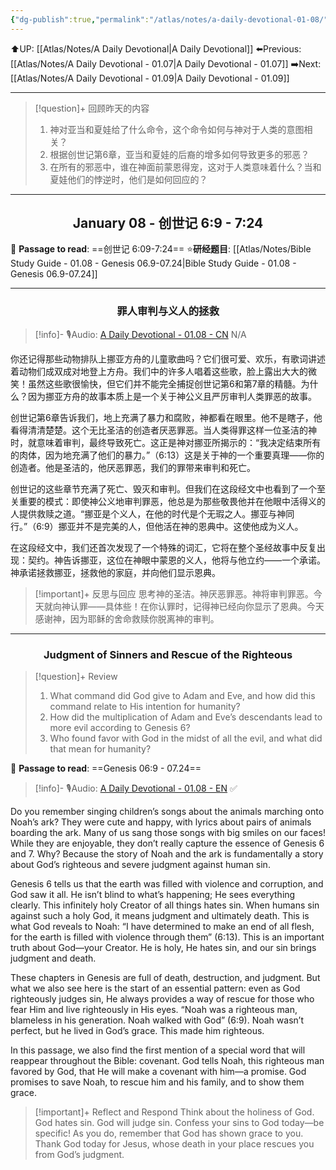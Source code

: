```yaml
---
{"dg-publish":true,"permalink":"/atlas/notes/a-daily-devotional-01-08/"}
---
```


⬆️UP: [[Atlas/Notes/A Daily Devotional\|A Daily Devotional]]
⬅️Previous: [[Atlas/Notes/A Daily Devotional - 01.07\|A Daily Devotional - 01.07]]
➡️Next: [[Atlas/Notes/A Daily Devotional - 01.09\|A Daily Devotional - 01.09]]

---

> [!question]+ 回顾昨天的内容
> 1. 神对亚当和夏娃给了什么命令，这个命令如何与神对于人类的意图相关？
> 2. 根据创世记第6章，亚当和夏娃的后裔的增多如何导致更多的邪恶？
> 3. 在所有的邪恶中，谁在神面前蒙恩得宠，这对于人类意味着什么？当和夏娃他们的悖逆时，他们是如何回应的？

---
## <center>January 08 - 创世记 6:9 - 7:24</center>

 📖 **Passage to read**: ==创世记 6:09-7:24==
⭐**研经题目**: [[Atlas/Notes/Bible Study Guide - 01.08 - Genesis 06.9-07.24\|Bible Study Guide - 01.08 - Genesis 06.9-07.24]]

---
### <center>罪人审判与义人的拯救</center>

> [!info]- 🎙️Audio: [A Daily Devotional - 01.08 - CN]() N/A


你还记得那些动物排队上挪亚方舟的儿童歌曲吗？它们很可爱、欢乐，有歌词讲述着动物们成双成对地登上方舟。我们中的许多人唱着这些歌，脸上露出大大的微笑！虽然这些歌很愉快，但它们并不能完全捕捉创世记第6和第7章的精髓。为什么？因为挪亚方舟的故事本质上是一个关于神公义且严厉审判人类罪恶的故事。

创世记第6章告诉我们，地上充满了暴力和腐败，神都看在眼里。他不是瞎子，他看得清清楚楚。这个无比圣洁的创造者厌恶罪恶。当人类得罪这样一位圣洁的神时，就意味着审判，最终导致死亡。这正是神对挪亚所揭示的：“我决定结束所有的肉体，因为地充满了他们的暴力。”（6:13）这是关于神的一个重要真理——你的创造者。他是圣洁的，他厌恶罪恶，我们的罪带来审判和死亡。

创世记的这些章节充满了死亡、毁灭和审判。但我们在这段经文中也看到了一个至关重要的模式：即使神公义地审判罪恶，他总是为那些敬畏他并在他眼中活得义的人提供救赎之道。“挪亚是个义人，在他的时代是个无瑕之人。挪亚与神同行。”（6:9）挪亚并不是完美的人，但他活在神的恩典中。这使他成为义人。

在这段经文中，我们还首次发现了一个特殊的词汇，它将在整个圣经故事中反复出现：契约。神告诉挪亚，这位在神眼中蒙恩的义人，他将与他立约——一个承诺。神承诺拯救挪亚，拯救他的家庭，并向他们显示恩典。


> [!important]+ 反思与回应
思考神的圣洁。神厌恶罪恶。神将审判罪恶。今天就向神认罪——具体些！在你认罪时，记得神已经向你显示了恩典。今天感谢神，因为耶稣的舍命救赎你脱离神的审判。

---
### <center>Judgment of Sinners and Rescue of the Righteous</center>

> [!question]+ Review
> 1. What command did God give to Adam and Eve, and how did this command relate to His intention for humanity?
> 2. How did the multiplication of Adam and Eve’s descendants lead to more evil according to Genesis 6?
> 3. Who found favor with God in the midst of all the evil, and what did that mean for humanity?

📖 **Passage to read**: ==Genesis 06:9 - 07.24==

> [!info]- 🎙️Audio: [A Daily Devotional - 01.08 - EN](https://drive.google.com/file/d/1iTNpk7ls-JJ0tolv8VEhUASArhcLJF_R/view?usp=drive_link)  ✅

Do you remember singing children’s songs about the animals marching onto Noah’s ark? They were cute and happy, with lyrics about pairs of animals boarding the ark. Many of us sang those songs with big smiles on our faces! While they are enjoyable, they don’t really capture the essence of Genesis 6 and 7. Why? Because the story of Noah and the ark is fundamentally a story about God’s righteous and severe judgment against human sin.

Genesis 6 tells us that the earth was filled with violence and corruption, and God saw it all. He isn’t blind to what’s happening; He sees everything clearly. This infinitely holy Creator of all things hates sin. When humans sin against such a holy God, it means judgment and ultimately death. This is what God reveals to Noah: “I have determined to make an end of all flesh, for the earth is filled with violence through them” (6:13). This is an important truth about God—your Creator. He is holy, He hates sin, and our sin brings judgment and death.

These chapters in Genesis are full of death, destruction, and judgment. But what we also see here is the start of an essential pattern: even as God righteously judges sin, He always provides a way of rescue for those who fear Him and live righteously in His eyes. “Noah was a righteous man, blameless in his generation. Noah walked with God” (6:9). Noah wasn’t perfect, but he lived in God’s grace. This made him righteous.

In this passage, we also find the first mention of a special word that will reappear throughout the Bible: covenant. God tells Noah, this righteous man favored by God, that He will make a covenant with him—a promise. God promises to save Noah, to rescue him and his family, and to show them grace.

> [!important]+ Reflect and Respond
> Think about the holiness of God. God hates sin. God will judge sin. Confess your sins to God today—be specific! As you do, remember that God has shown grace to you. Thank God today for Jesus, whose death in your place rescues you from God’s judgment.


